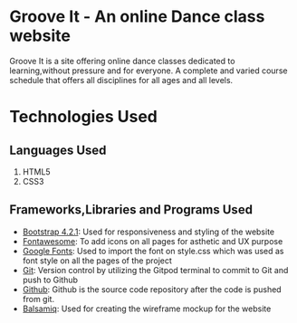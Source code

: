 # Groove It - An online Dance class website
Groove It is a site offering online dance classes dedicated to learning,without pressure and for everyone. A complete and varied course schedule that offers all disciplines for all ages and all levels.
# Technologies Used
## Languages Used
1. HTML5
2. CSS3
## Frameworks,Libraries and Programs Used
- [Bootstrap 4.2.1](https://getbootstrap.com/docs/4.2/getting-started/introduction/):
   Used for responsiveness and styling of the website
- [Fontawesome](https://fontawesome.com/v5.15/icons?d=gallery&p=2&q=facebook&m=free):
   To add icons on all pages for asthetic and UX purpose
- [Google Fonts](https://fonts.google.com/):
   Used to import the font on style.css which was used as font style on all the pages of the project
- [Git](https://git-scm.com/docs):
   Version control by utilizing the Gitpod terminal to commit to Git and push to Github
- [Github](https://github.com/):
   Github is the source code repository after the code is pushed from git.
- [Balsamiq](https://balsamiq.com/wireframes/desktop/#):
   Used for creating the wireframe mockup for the website